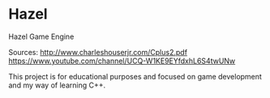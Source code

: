 # Hazel
Hazel Game Engine

Sources:
http://www.charleshouserjr.com/Cplus2.pdf
<br/>
https://www.youtube.com/channel/UCQ-W1KE9EYfdxhL6S4twUNw

This project is for educational purposes and focused on game development and my way of learning C++.
